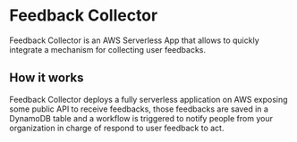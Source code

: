 # Feedback Collector

Feedback Collector is an AWS Serverless App that allows to quickly integrate a mechanism for collecting user feedbacks.

## How it works

Feedback Collector deploys a fully serverless application on AWS exposing some public API to receive feedbacks, those feedbacks are saved in a DynamoDB table and a workflow is triggered to notify people from your organization in charge of respond to user feedback to act.
